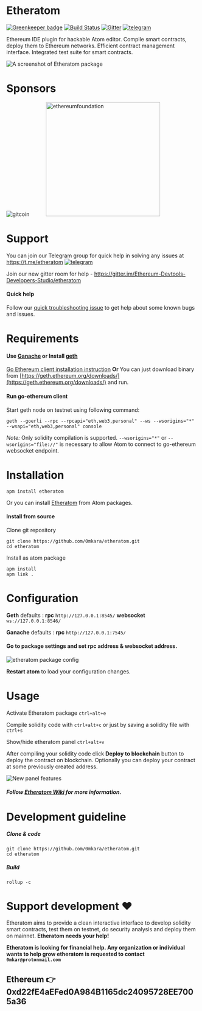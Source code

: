 # Etheratom

[![Greenkeeper badge](https://badges.greenkeeper.io/0mkara/etheratom.svg)](https://greenkeeper.io/)
[![Build Status](https://travis-ci.org/0mkara/etheratom.svg?branch=master)](https://travis-ci.org/0mkara/etheratom)
[![Gitter](https://badges.gitter.im/gitterHQ/gitter.png)](https://gitter.im/Ethereum-Devtools-Developers-Studio/etheratom?utm_source=badge&utm_medium=badge&utm_campaign=pr-badge)
[![telegram](https://png.icons8.com/color/24/000000/telegram-app.png)](https://t.me/etheratom)

Ethereum IDE plugin for hackable Atom editor. Compile smart contracts, deploy them to Ethereum networks. Efficient contract management interface. Integrated test suite for smart contracts.

![A screenshot of Etheratom package](https://user-images.githubusercontent.com/13261372/37828365-f43a0c8c-2ec0-11e8-8d09-d1c29d7168d3.png)

# Sponsors
![gitcoin](https://s.gitcoin.co/static/v2/images/presskit/GitcoinLogoText.682e2321c67c.svg)
<img src="https://gdurl.com/Js9x" alt="ethereumfoundation" height="300" hspace="40" />

# Support
You can join our Telegram group for quick help in solving any issues at https://t.me/etheratom  [![telegram](https://png.icons8.com/color/24/000000/telegram-app.png)](https://t.me/etheratom)

Join our new gitter room for help - https://gitter.im/Ethereum-Devtools-Developers-Studio/etheratom

#### Quick help
Follow our [quick troubleshooting issue](https://github.com/0mkara/etheratom/issues/282) to get help about some known bugs and issues.

# Requirements

#### Use [Ganache](http://truffleframework.com/ganache/) or Install [geth](https://github.com/ethereum/go-ethereum)
[Go Ethereum client installation instruction](https://www.ethereum.org/cli)
**Or**
You can just download binary from [https://geth.ethereum.org/downloads/](https://geth.ethereum.org/downloads/) and run.

#### Run go-ethereum client
Start geth node on testnet using following command:

    geth --goerli --rpc --rpcapi="eth,web3,personal" --ws --wsorigins="*" --wsapi="eth,web3,personal" console

*Note:* Only solidity compilation is supported. `--wsorigins="*"` or `--wsorigins="file://"`  is necessary to allow Atom to connect to go-ethereum websocket endpoint.

# Installation

`apm install etheratom`

Or you can install [Etheratom](https://atom.io/packages/etheratom) from Atom packages.

#### Install from source

Clone git repository

    git clone https://github.com/0mkara/etheratom.git
    cd etheratom

Install as atom package

    apm install
    apm link .

# Configuration
**Geth** defaults : **rpc** `http://127.0.0.1:8545/` **websocket** `ws://127.0.0.1:8546/`

**Ganache** defaults : **rpc** `http://127.0.0.1:7545/`

#### Go to package settings and set rpc address & websocket address.

![etheratom package config](https://user-images.githubusercontent.com/13261372/41284998-96a25e26-6e58-11e8-80a6-1860368bcaed.png)

**Restart atom** to load your configuration changes.

# Usage

Activate Etheratom package `ctrl+alt+e`

Compile solidity code with `ctrl+alt+c` or just by saving a solidity file with `ctrl+s`

Show/hide etheratom panel `ctrl+alt+v`

After compiling your solidity code click **Deploy to blockchain** button to deploy the contract on blockchain. Optionally you can deploy your contract at some previously created address.

![New panel features](https://user-images.githubusercontent.com/13261372/41285521-0dd4154c-6e5a-11e8-843d-505368a31302.png)

##### Follow [Etheratom Wiki](https://github.com/0mkara/etheratom/wiki) for more information.

# Development guideline

##### Clone & code
```
git clone https://github.com/0mkara/etheratom.git
cd etheratom
```
##### Build
`rollup -c`

# Support development :heart:

Etheratom aims to provide a clean interactive interface to develop solidity smart contracts, test them on testnet, do security analysis and deploy them on mainnet. **Etheratom needs your help!**

**Etheratom is looking for financial help. Any organization or individual wants to help grow etheratom is requested to contact `0mkar@protonmail.com`**

## Ethereum :point_right: 0xd22fE4aEFed0A984B1165dc24095728EE7005a36
